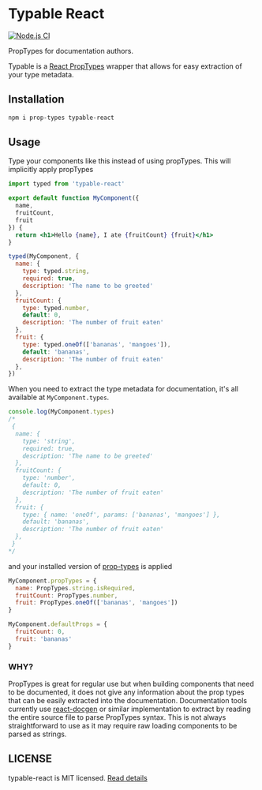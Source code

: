 # Typable React

[![Node.js CI](https://github.com/josephrexme/typable-react/actions/workflows/node.js.yml/badge.svg)](https://github.com/josephrexme/typable-react/actions/workflows/node.js.yml)

PropTypes for documentation authors.

Typable is a [React PropTypes][1] wrapper that allows for easy extraction of your type metadata.

## Installation

```sh
npm i prop-types typable-react
```

## Usage
Type your components like this instead of using propTypes. This will implicitly apply propTypes

```jsx
import typed from 'typable-react'

export default function MyComponent({
  name,
  fruitCount,
  fruit
}) {
  return <h1>Hello {name}, I ate {fruitCount} {fruit}</h1>
}

typed(MyComponent, {
  name: {
    type: typed.string,
    required: true,
    description: 'The name to be greeted'
  },
  fruitCount: {
    type: typed.number,
    default: 0,
    description: 'The number of fruit eaten'
  },
  fruit: {
    type: typed.oneOf(['bananas', 'mangoes']),
    default: 'bananas',
    description: 'The number of fruit eaten'
  },
})
```

When you need to extract the type metadata for documentation, it's all available at `MyComponent.types`.

```js
console.log(MyComponent.types)
/*
 {
  name: {
    type: 'string',
    required: true,
    description: 'The name to be greeted'
  },
  fruitCount: {
    type: 'number',
    default: 0,
    description: 'The number of fruit eaten'
  },
  fruit: {
    type: { name: 'oneOf', params: ['bananas', 'mangoes'] },
    default: 'bananas',
    description: 'The number of fruit eaten'
  },
 }
*/
```
and your installed version of [prop-types][1] is applied

```js
MyComponent.propTypes = {
  name: PropTypes.string.isRequired,
  fruitCount: PropTypes.number,
  fruit: PropTypes.oneOf(['bananas', 'mangoes'])
}

MyComponent.defaultProps = {
  fruitCount: 0,
  fruit: 'bananas'
}
```

### WHY?
PropTypes is great for regular use but when building components that need to be documented, it
does not give any information about the prop types that can be easily extracted into the
documentation. Documentation tools currently use [react-docgen][2] or similar implementation
to extract by reading the entire source file to parse PropTypes syntax. This is not always straightforward to use as it may require raw loading components to be parsed as strings.

## LICENSE

typable-react is MIT licensed. [Read details][3]

[1]: https://github.com/facebook/prop-types
[2]: https://github.com/reactjs/react-docgen/
[3]: https://github.com/josephrexme/typable-react/blob/main/LICENSE
